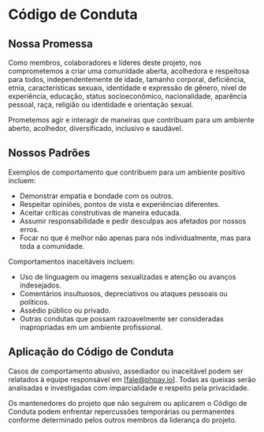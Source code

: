 # Código de Conduta

## Nossa Promessa

Como membros, colaboradores e líderes deste projeto, nos comprometemos a criar uma comunidade aberta, acolhedora e respeitosa para todos, independentemente de idade, tamanho corporal, deficiência, etnia, características sexuais, identidade e expressão de gênero, nível de experiência, educação, status socioeconômico, nacionalidade, aparência pessoal, raça, religião ou identidade e orientação sexual.

Prometemos agir e interagir de maneiras que contribuam para um ambiente aberto, acolhedor, diversificado, inclusivo e saudável.

## Nossos Padrões

Exemplos de comportamento que contribuem para um ambiente positivo incluem:

- Demonstrar empatia e bondade com os outros.
- Respeitar opiniões, pontos de vista e experiências diferentes.
- Aceitar críticas construtivas de maneira educada.
- Assumir responsabilidade e pedir desculpas aos afetados por nossos erros.
- Focar no que é melhor não apenas para nós individualmente, mas para toda a comunidade.

Comportamentos inaceitáveis incluem:

- Uso de linguagem ou imagens sexualizadas e atenção ou avanços indesejados.
- Comentários insultuosos, depreciativos ou ataques pessoais ou políticos.
- Assédio público ou privado.
- Outras condutas que possam razoavelmente ser consideradas inapropriadas em um ambiente profissional.

## Aplicação do Código de Conduta

Casos de comportamento abusivo, assediador ou inaceitável podem ser relatados à equipe responsável em [fale@phpay.io]. Todas as queixas serão analisadas e investigadas com imparcialidade e respeito pela privacidade.

Os mantenedores do projeto que não seguirem ou aplicarem o Código de Conduta podem enfrentar repercussões temporárias ou permanentes conforme determinado pelos outros membros da liderança do projeto.
